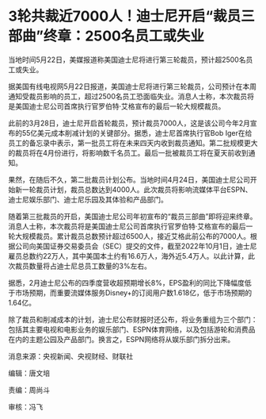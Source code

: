 # 3轮共裁近7000人！迪士尼开启“裁员三部曲”终章：2500名员工或失业

当地时间5月22日，美媒报道称美国迪士尼将进行第三轮裁员，预计超2500名员工或失业。

据美国有线电视网5月22日报道，美国迪士尼将进行第三轮裁员，公司预计在本周通知受裁员影响的员工，超过2500名员工恐面临失业。消息人士称，本次裁员将是美国迪士尼公司首席执行官罗伯特·艾格宣布的最后一轮大规模裁员。

此前的3月28日，迪士尼开启首轮裁员，预计裁员7000人，这是该公司今年2月宣布的55亿美元成本削减计划的关键部分。据悉，迪士尼首席执行官Bob
Iger在给员工的备忘录中表示，第一批员工将在未来四天内收到裁员通知。第二批规模更大的裁员将在4月份进行，将影响数千名员工。最后一批被裁员工将在夏天前收到通知。

果然，在随后不久，第二批裁员计划公布。当地时间4月24日，美国迪士尼公司开始新一轮裁员计划，裁员总数达到4000人。此次裁员将影响流媒体平台ESPN、迪士尼娱乐部门、迪士尼乐园及其体验和产品部门。

随着第三批裁员的开启，美国迪士尼公司年初宣布的“裁员三部曲”即将迎来终章。消息人士称，本次裁员将是美国迪士尼公司首席执行官罗伯特·艾格宣布的最后一轮大规模裁员。累计裁员总数预计超过6500人，接近艾格此前公布的7000人。根据公司向美国证券交易委员会（SEC）提交的文件，截至2022年10月1日，迪士尼雇员总数约22万人，其中美国本土约有16.6万人，海外近5.4万人。以此计算，此次裁员数量将占迪士尼总员工数量的3%左右。

据悉，2月迪士尼公布的四季度营收超预期增长8%，EPS盈利的同比下降幅度低于市场预期，而重要流媒体服务Disney+的订阅用户数1.618亿，低于市场预期的1.64亿。

除了裁员和削减成本的计划，迪士尼公布财报时还公布，将业务重组为三个部门：包括其主要电视和电影业务的娱乐部门、ESPN体育网络，以及包括游轮和消费品在内的主题公园及产品部门。换言之，ESPN网络将从娱乐部门拆分出来。

消息来源：央视新闻、央视财经、财联社

编辑：唐文培

责编：周尚斗

审核：冯飞

